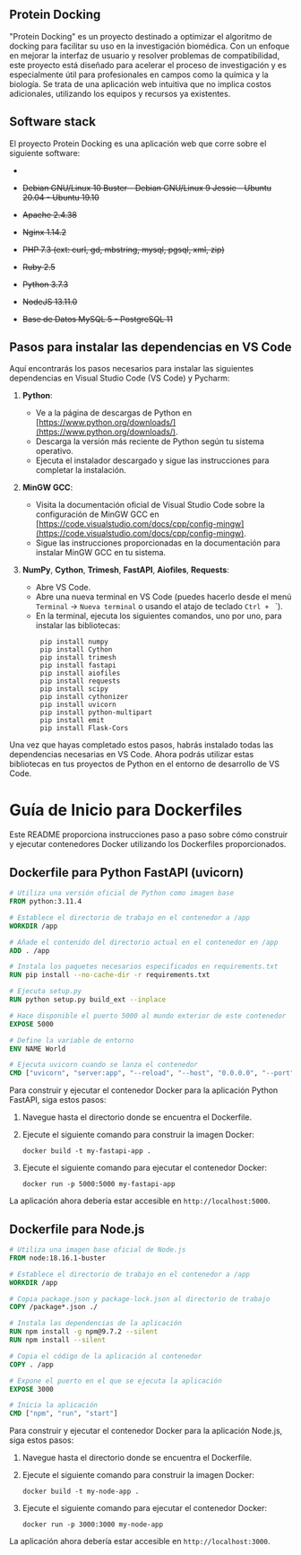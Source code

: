 ## Protein Docking

"Protein Docking" es un proyecto destinado a optimizar el algoritmo de docking para facilitar su uso en la investigación biomédica. Con un enfoque en mejorar la interfaz de usuario y resolver problemas de compatibilidad, este proyecto está diseñado para acelerar el proceso de investigación y es especialmente útil para profesionales en campos como la química y la biología. Se trata de una aplicación web intuitiva que no implica costos adicionales, utilizando los equipos y recursos ya existentes.

## Software stack
El proyecto Protein Docking es una aplicación web que corre sobre el siguiente software:

- 

- ~~Debian GNU/Linux 10 Buster - Debian GNU/Linux 9 Jessie - Ubuntu 20.04 - Ubuntu 19.10~~
- ~~Apache 2.4.38~~
- ~~Nginx 1.14.2~~
- ~~PHP 7.3 (ext: curl, gd, mbstring, mysql, pgsql, xml, zip)~~
- ~~Ruby 2.5~~
- ~~Python 3.7.3~~
- ~~NodeJS 13.11.0~~
- ~~Base de Datos MySQL 5 - PostgreSQL 11~~
## Pasos para instalar las dependencias en VS Code

Aquí encontrarás los pasos necesarios para instalar las siguientes dependencias en Visual Studio Code (VS Code) y Pycharm:

1. **Python**: 
   - Ve a la página de descargas de Python en [https://www.python.org/downloads/](https://www.python.org/downloads/).
   - Descarga la versión más reciente de Python según tu sistema operativo.
   - Ejecuta el instalador descargado y sigue las instrucciones para completar la instalación.

2. **MinGW GCC**:
   - Visita la documentación oficial de Visual Studio Code sobre la configuración de MinGW GCC en [https://code.visualstudio.com/docs/cpp/config-mingw](https://code.visualstudio.com/docs/cpp/config-mingw).
   - Sigue las instrucciones proporcionadas en la documentación para instalar MinGW GCC en tu sistema.

3. **NumPy**, **Cython**, **Trimesh**, **FastAPI**, **Aiofiles**, **Requests**:
   - Abre VS Code.
   - Abre una nueva terminal en VS Code (puedes hacerlo desde el menú `Terminal` -> `Nueva terminal` o usando el atajo de teclado `Ctrl + ` `).
   - En la terminal, ejecuta los siguientes comandos, uno por uno, para instalar las bibliotecas:
     ```
      pip install numpy
      pip install Cython
      pip install trimesh
      pip install fastapi
      pip install aiofiles
      pip install requests
      pip install scipy
      pip install cythonizer
      pip install uvicorn
      pip install python-multipart
      pip install emit
      pip install Flask-Cors

     ```

Una vez que hayas completado estos pasos, habrás instalado todas las dependencias necesarias en VS Code. Ahora podrás utilizar estas bibliotecas en tus proyectos de Python en el entorno de desarrollo de VS Code.


# Guía de Inicio para Dockerfiles

Este README proporciona instrucciones paso a paso sobre cómo construir y ejecutar contenedores Docker utilizando los Dockerfiles proporcionados.

## Dockerfile para Python FastAPI (uvicorn)

```Dockerfile
# Utiliza una versión oficial de Python como imagen base
FROM python:3.11.4

# Establece el directorio de trabajo en el contenedor a /app
WORKDIR /app

# Añade el contenido del directorio actual en el contenedor en /app
ADD . /app

# Instala los paquetes necesarios especificados en requirements.txt
RUN pip install --no-cache-dir -r requirements.txt

# Ejecuta setup.py
RUN python setup.py build_ext --inplace

# Hace disponible el puerto 5000 al mundo exterior de este contenedor
EXPOSE 5000

# Define la variable de entorno
ENV NAME World

# Ejecuta uvicorn cuando se lanza el contenedor
CMD ["uvicorn", "server:app", "--reload", "--host", "0.0.0.0", "--port", "5000"]
```

Para construir y ejecutar el contenedor Docker para la aplicación Python FastAPI, siga estos pasos:

1. Navegue hasta el directorio donde se encuentra el Dockerfile.

2. Ejecute el siguiente comando para construir la imagen Docker:

    ```
    docker build -t my-fastapi-app .
    ```

3. Ejecute el siguiente comando para ejecutar el contenedor Docker:

    ```
    docker run -p 5000:5000 my-fastapi-app
    ```

La aplicación ahora debería estar accesible en `http://localhost:5000`.

## Dockerfile para Node.js

```Dockerfile
# Utiliza una imagen base oficial de Node.js
FROM node:18.16.1-buster

# Establece el directorio de trabajo en el contenedor a /app
WORKDIR /app

# Copia package.json y package-lock.json al directorio de trabajo
COPY /package*.json ./

# Instala las dependencias de la aplicación
RUN npm install -g npm@9.7.2 --silent
RUN npm install --silent

# Copia el código de la aplicación al contenedor
COPY . /app

# Expone el puerto en el que se ejecuta la aplicación
EXPOSE 3000

# Inicia la aplicación
CMD ["npm", "run", "start"]

```

Para construir y ejecutar el contenedor Docker para la aplicación Node.js, siga estos pasos:

1. Navegue hasta el directorio donde se encuentra el Dockerfile.

2. Ejecute el siguiente comando para construir la imagen Docker:

    ```
    docker build -t my-node-app .
    ```

3. Ejecute el siguiente comando para ejecutar el contenedor Docker:

    ```
    docker run -p 3000:3000 my-node-app
    ```

La aplicación ahora debería estar accesible en `http://localhost:3000`.

